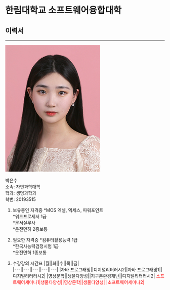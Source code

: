# 한림대학교 소프트웨어융합대학
## 이력서
---
![이력서사진](증사.jpg)


박은수   
소속: 자연과학대학   
학과: 생명과학과   
학번: 20193515   

1. 보유중인 자격증
*MOS 엑셀, 엑세스, 파워포인트   
*워드프로세서 1급   
*문서실무사   
*운전면허 2종보통   

2. 필요한 자격증
*컴퓨터활용능력 1급   
*한국사능력검정시험 1급   
*운전면허 1종보통   

3. 수강강의 시간표
|월||화||수||목||금|   
|---||---||---||---||---|
|자바 프로그래밍||디지털리터러시2||자바 프로그래밍1||디지털리터러시2|
|영상문학||생물다양성||지구촌환경재난||디지털리터러시2|
<span style="color:red">소프트웨어세미나1|생물다양성||영상문학||생물다양성|
|소프트웨어세미나2|



